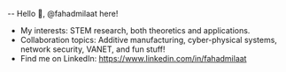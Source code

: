 

-- Hello 👋, @fahadmilaat here!
- My interests: STEM research, both theoretics and applications.
- Collaboration topics: Additive manufacturing, cyber-physical systems, network security, VANET, and fun stuff!
- Find me on LinkedIn: https://www.linkedin.com/in/fahadmilaat



<!---
fahadmilaat/fahadmilaat is a ✨ special ✨ repository because its `README.md` (this file) appears on your GitHub profile.
You can click the Preview link to take a look at your changes.
--->
